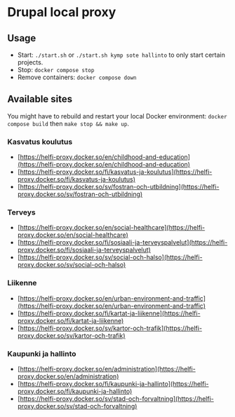 # Drupal local proxy

## Usage

- Start: `./start.sh` or `./start.sh kymp sote hallinto` to only start certain projects.
- Stop: `docker compose stop`
- Remove containers: `docker compose down`

## Available sites

You might have to rebuild and restart your local Docker environment: `docker compose build` then `make stop && make up`.

### Kasvatus koulutus
- [https://helfi-proxy.docker.so/en/childhood-and-education](https://helfi-proxy.docker.so/en/childhood-and-education)
- [https://helfi-proxy.docker.so/fi/kasvatus-ja-koulutus](https://helfi-proxy.docker.so/fi/kasvatus-ja-koulutus)
- [https://helfi-proxy.docker.so/sv/fostran-och-utbildning](https://helfi-proxy.docker.so/sv/fostran-och-utbildning)

### Terveys
- [https://helfi-proxy.docker.so/en/social-healthcare](https://helfi-proxy.docker.so/en/social-healthcare)
- [https://helfi-proxy.docker.so/fi/sosiaali-ja-terveyspalvelut](https://helfi-proxy.docker.so/fi/sosiaali-ja-terveyspalvelut)
- [https://helfi-proxy.docker.so/sv/social-och-halso](https://helfi-proxy.docker.so/sv/social-och-halso)

### Liikenne
- [https://helfi-proxy.docker.so/en/urban-environment-and-traffic](https://helfi-proxy.docker.so/en/urban-environment-and-traffic)
- [https://helfi-proxy.docker.so/fi/kartat-ja-liikenne](https://helfi-proxy.docker.so/fi/kartat-ja-liikenne)
- [https://helfi-proxy.docker.so/sv/kartor-och-trafik](https://helfi-proxy.docker.so/sv/kartor-och-trafik)

### Kaupunki ja hallinto
- [https://helfi-proxy.docker.so/en/administration](https://helfi-proxy.docker.so/en/administration)
- [https://helfi-proxy.docker.so/fi/kaupunki-ja-hallinto](https://helfi-proxy.docker.so/fi/kaupunki-ja-hallinto)
- [https://helfi-proxy.docker.so/sv/stad-och-forvaltning](https://helfi-proxy.docker.so/sv/stad-och-forvaltning)
